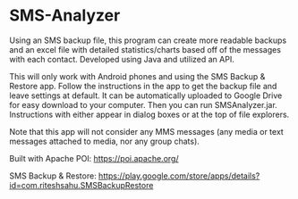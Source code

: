 # SMS-Analyzer
Using an SMS backup file, this program can create more readable backups and an excel file with detailed statistics/charts based off of the messages with each contact. Developed using Java and utilized an API.

This will only work with Android phones and using the SMS Backup & Restore app. Follow the instructions in the app to get the backup file and leave settings at default.
It can be automatically uploaded to Google Drive for easy download to your computer. Then you can run SMSAnalyzer.jar.
Instructions with either appear in dialog boxes or at the top of file explorers.

Note that this app will not consider any MMS messages (any media or text messages attached to media, nor any group chats).

Built with Apache POI:
https://poi.apache.org/

SMS Backup & Restore:
https://play.google.com/store/apps/details?id=com.riteshsahu.SMSBackupRestore
